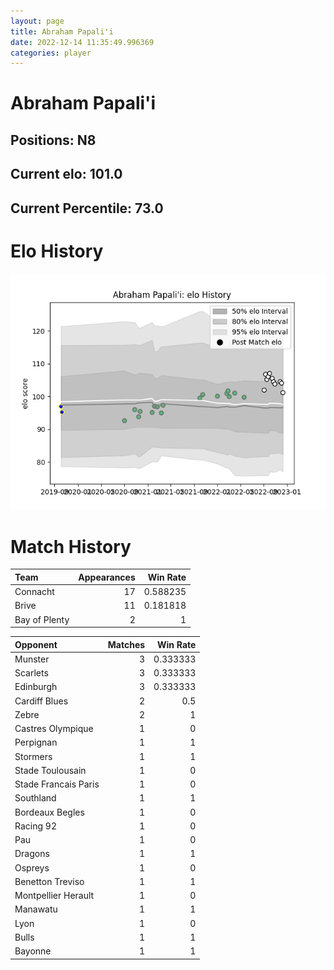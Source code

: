 ```yaml
---  
layout: page  
title: Abraham Papali'i  
date: 2022-12-14 11:35:49.996369  
categories: player  
---
```

# Abraham Papali'i

## Positions: N8

## Current elo: 101.0

## Current Percentile: 73.0

# Elo History


![elo history](history_AbrahamPapali'i.png)
# Match History


| Team          |   Appearances |   Win Rate |
|:--------------|--------------:|-----------:|
| Connacht      |            17 |   0.588235 |
| Brive         |            11 |   0.181818 |
| Bay of Plenty |             2 |   1        |

| Opponent             |   Matches |   Win Rate |
|:---------------------|----------:|-----------:|
| Munster              |         3 |   0.333333 |
| Scarlets             |         3 |   0.333333 |
| Edinburgh            |         3 |   0.333333 |
| Cardiff Blues        |         2 |   0.5      |
| Zebre                |         2 |   1        |
| Castres Olympique    |         1 |   0        |
| Perpignan            |         1 |   1        |
| Stormers             |         1 |   1        |
| Stade Toulousain     |         1 |   0        |
| Stade Francais Paris |         1 |   0        |
| Southland            |         1 |   1        |
| Bordeaux Begles      |         1 |   0        |
| Racing 92            |         1 |   0        |
| Pau                  |         1 |   0        |
| Dragons              |         1 |   1        |
| Ospreys              |         1 |   0        |
| Benetton Treviso     |         1 |   1        |
| Montpellier Herault  |         1 |   0        |
| Manawatu             |         1 |   1        |
| Lyon                 |         1 |   0        |
| Bulls                |         1 |   1        |
| Bayonne              |         1 |   1        |